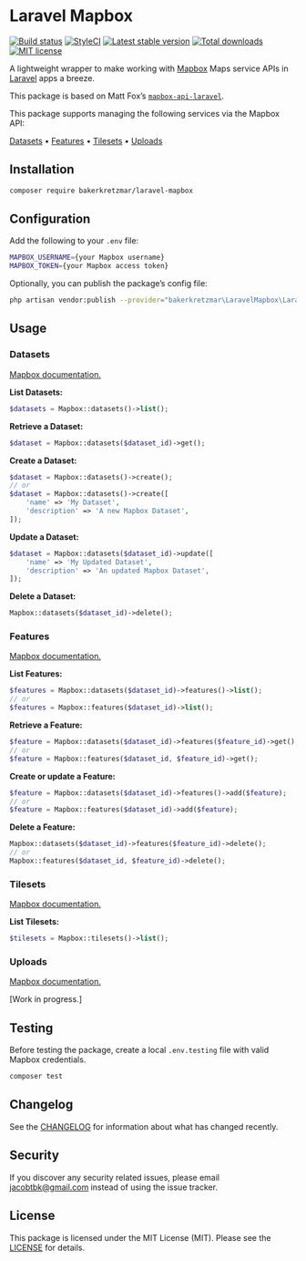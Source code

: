Laravel Mapbox
==============

[![Build status](https://img.shields.io/travis/com/bakerkretzmar/laravel-mapbox.svg?style=flat)](https://travis-ci.org/bakerkretzmar/laravel-mapbox)
[![StyleCI](https://github.styleci.io/repos/192925375/shield?branch=master&style=flat)](https://github.styleci.io/repos/192925375)
[![Latest stable version](https://img.shields.io/packagist/v/bakerkretzmar/laravel-mapbox.svg?style=flat)](https://packagist.org/packages/bakerkretzmar/laravel-mapbox)
[![Total downloads](https://img.shields.io/packagist/dt/bakerkretzmar/laravel-mapbox.svg?style=flat)](https://packagist.org/packages/bakerkretzmar/laravel-mapbox)
[![MIT license](https://img.shields.io/packagist/l/bakerkretzmar/laravel-mapbox.svg?style=flat)](https://github.com/bakerkretzmar/laravel-mapbox/blob/master/LICENSE)

A lightweight wrapper to make working with [Mapbox](https://docs.mapbox.com/api/maps) Maps service APIs in [Laravel](https://laravel.com) apps a breeze.

This package is based on Matt Fox’s [`mapbox-api-laravel`](https://github.com/BlueVertex/mapbox-api-laravel).

This package supports managing the following services via the Mapbox API:

[Datasets](#datasets) • [Features](#features) • [Tilesets](#tilesets) • [Uploads](#uploads)

Installation
------------

```bash
composer require bakerkretzmar/laravel-mapbox
```

Configuration
-------------

Add the following to your `.env` file:

```bash
MAPBOX_USERNAME={your Mapbox username}
MAPBOX_TOKEN={your Mapbox access token}
```

Optionally, you can publish the package’s config file:

```bash
php artisan vendor:publish --provider="bakerkretzmar\LaravelMapbox\LaravelMapboxServiceProvider"
```

Usage
-----

### Datasets

[Mapbox documentation.](https://docs.mapbox.com/api/maps/#datasets)

**List Datasets:**

```php
$datasets = Mapbox::datasets()->list();
```

**Retrieve a Dataset:**

```php
$dataset = Mapbox::datasets($dataset_id)->get();
```

**Create a Dataset:**

```php
$dataset = Mapbox::datasets()->create();
// or
$dataset = Mapbox::datasets()->create([
    'name' => 'My Dataset',
    'description' => 'A new Mapbox Dataset',
]);
```

**Update a Dataset:**

```php
$dataset = Mapbox::datasets($dataset_id)->update([
    'name' => 'My Updated Dataset',
    'description' => 'An updated Mapbox Dataset',
]);
```

**Delete a Dataset:**

```php
Mapbox::datasets($dataset_id)->delete();
```

### Features

[Mapbox documentation.](https://docs.mapbox.com/api/maps/#list-features)

**List Features:**

```php
$features = Mapbox::datasets($dataset_id)->features()->list();
// or
$features = Mapbox::features($dataset_id)->list();
```

**Retrieve a Feature:**

```php
$feature = Mapbox::datasets($dataset_id)->features($feature_id)->get();
// or
$feature = Mapbox::features($dataset_id, $feature_id)->get();
```

**Create or update a Feature:**

```php
$feature = Mapbox::datasets($dataset_id)->features()->add($feature);
// or
$feature = Mapbox::features($dataset_id)->add($feature);
```

**Delete a Feature:**

```php
Mapbox::datasets($dataset_id)->features($feature_id)->delete();
// or
Mapbox::features($dataset_id, $feature_id)->delete();
```

### Tilesets

[Mapbox documentation.](https://docs.mapbox.com/api/maps/#tilesets)

**List Tilesets:**

```php
$tilesets = Mapbox::tilesets()->list();
```

### Uploads

[Mapbox documentation.](https://docs.mapbox.com/api/maps/#uploads)

[Work in progress.]

<!-- **Get S3 Credentials:**
```
// Returns S3Credentials Object
$response = Mapbox::uploads()->credentials();
```

**Create Upload:**
```
$response = Mapbox::uploads()->create([
	'tileset' => '{username}.mytilesetid',
	'url' => 'mapbox://datasets/{username}/{dataset}', // Or S3 Bucket URL from S3Credentials Object
	'name' => 'Upload Name'
]);
```

**Retrieve Upload Status:**
```
$response = Mapbox::uploads($uploadID)->get();
```

**List Upload Statuses:**
```
$list = Mapbox::uploads()->list();
```

**Delete Upload:**
```
$response = Mapbox::uploads($uploadID)->delete();
``` -->

Testing
-------

Before testing the package, create a local `.env.testing` file with valid Mapbox credentials.

```bash
composer test
```

Changelog
---------

See the [CHANGELOG](CHANGELOG.md) for information about what has changed recently.

Security
--------

If you discover any security related issues, please email <jacobtbk@gmail.com> instead of using the issue tracker.

License
-------

This package is licensed under the MIT License (MIT). Please see the [LICENSE](LICENSE.md) for details.
